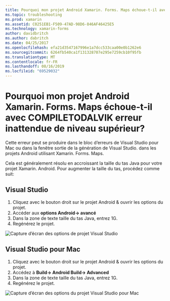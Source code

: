 ```yaml
---
title: Pourquoi mon projet Android Xamarin. Forms. Maps échoue-t-il avec COMPILETODALVIK erreur inattendue de niveau supérieur?
ms.topic: troubleshooting
ms.prod: xamarin
ms.assetid: C0251EB1-F509-47AD-98D6-846AF46425E5
ms.technology: xamarin-forms
author: davidbritch
ms.author: dabritch
ms.date: 04/25/2017
ms.openlocfilehash: efa21d3547167996e1a7dcc533caa00e0b1262e6
ms.sourcegitcommit: 6264fb540ca1f131328707e295e7259cb10f95fb
ms.translationtype: MT
ms.contentlocale: fr-FR
ms.lasthandoff: 08/16/2019
ms.locfileid: "69529032"
---
```

# <a name="why-does-my-xamarinformsmaps-android-project-fail-with-compiletodalvik-unexpected-top-level-error"></a>Pourquoi mon projet Android Xamarin. Forms. Maps échoue-t-il avec COMPILETODALVIK erreur inattendue de niveau supérieur?

Cette erreur peut se produire dans le bloc d’erreurs de Visual Studio pour Mac ou dans la fenêtre sortie de la génération de Visual Studio. dans les projets Android utilisant Xamarin. Forms. Maps.

Cela est généralement résolu en accroissant la taille du tas Java pour votre projet Xamarin. Android. Pour augmenter la taille du tas, procédez comme suit:

## <a name="visual-studio"></a>Visual Studio

1. Cliquez avec le bouton droit sur le projet Android & ouvrir les options du projet.
2. Accéder aux **options Android-> avancé**
3. Dans la zone de texte taille du tas Java, entrez 1G.
4. Regénérez le projet.

![Capture d’écran des options de projet Visual Studio](maps-compiletodalvik-error-images/vsjavaheap.png "Options de génération Android dans Visual Studio")

## <a name="visual-studio-for-mac"></a>Visual Studio pour Mac

1. Cliquez avec le bouton droit sur le projet Android & ouvrir les options du projet.
2. Accédez à **Build-> Android Build-> Advanced**
3. Dans la zone de texte taille du tas Java, entrez 1G.
4. Regénérez le projet.  

![Capture d’écran des options du projet Visual Studio pour Mac](maps-compiletodalvik-error-images/xsjavaheap.png "Options de génération Android dans Visual Studio pour Mac")

